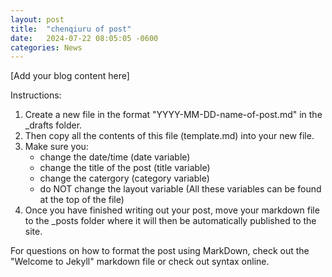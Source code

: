 ```yaml
---
layout: post
title:  "chenqiuru of post"
date:   2024-07-22 08:05:05 -0600
categories: News
---
```


[Add your blog content here]

Instructions:

1) Create a new file in the format "YYYY-MM-DD-name-of-post.md" in the _drafts folder. 
2) Then copy all the contents of this file (template.md) into your new file. 
3) Make sure you:
    - change the date/time (date variable) 
    - change the title of the post (title variable)
    - change the catergory (category variable)
    - do NOT change the layout variable
    (All these variables can be found at the top of the file)
4) Once you have finished writing out your post, move your markdown file to the _posts folder where it will then be automatically published to the site. 

For questions on how to format the post using MarkDown, check out the "Welcome to Jekyll" markdown file or check out syntax online.
